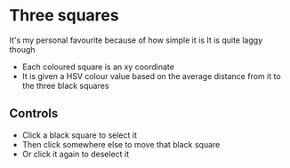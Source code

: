 # Three squares
It's my personal favourite because of how simple it is
It is quite laggy though

- Each coloured square is an xy coordinate
- It is given a HSV colour value based on the average distance from it to the three black squares

## Controls
- Click a black square to select it
- Then click somewhere else to move that black square
- Or click it again to deselect it
